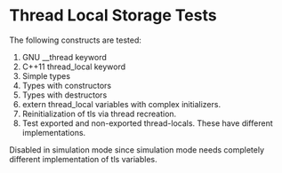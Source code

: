 Thread Local Storage Tests
=====================

The following constructs are tested:

1. GNU __thread keyword
2. C++11 thread_local keyword
3. Simple types 
4. Types with constructors
5. Types with destructors
6. extern thread_local variables with complex initializers.
7. Reinitialization of tls via thread recreation.
8. Test exported and non-exported thread-locals. These have different implementations.

Disabled in simulation mode since simulation mode needs
completely different implementation of tls variables.
